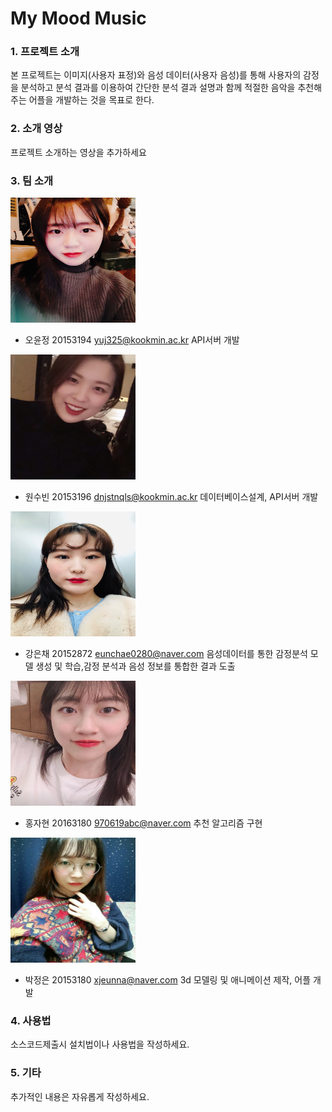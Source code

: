 ﻿# My Mood Music


### 1. 프로젝트 소개

  본 프로젝트는 이미지(사용자 표정)와 음성 데이터(사용자 음성)를 통해 사용자의 감정을 분석하고 분석 결과를 이용하여 간단한 분석 결과 설명과 함께 적절한 음악을 추천해주는 어플을 개발하는 것을 목표로 한다.

### 2. 소개 영상

프로젝트 소개하는 영상을 추가하세요

### 3. 팀 소개


<img src="./image/오윤정.jpg" width="200" height="200">

- 오윤정
  20153194
  yuj325@kookmin.ac.kr 
  API서버 개발


<img src="./image/원수빈.jpg" width="200" height="200">

- 원수빈
  20153196 
  dnjstnqls@kookmin.ac.kr 
  데이터베이스설계, API서버 개발


<img src="./image/강은채.jpg" width="200" height="200">

- 강은채
  20152872
  eunchae0280@naver.com
  음성데이터를 통한 감정분석 모델 생성 및 학습,감정 분석과 음성 정보를 통합한 결과 도출


<img src="./image/홍자현.jpg" width="200" height="200">

- 홍자현
  20163180
  970619abc@naver.com
  추천 알고리즘 구현


<img src="./image/박정은.jpg" width="200" height="200">

- 박정은
  20153180
  xjeunna@naver.com
  3d 모델링 및 애니메이션 제작, 어플 개발



### 4. 사용법

소스코드제출시 설치법이나 사용법을 작성하세요.

### 5. 기타

추가적인 내용은 자유롭게 작성하세요.
